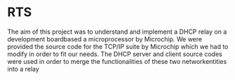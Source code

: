 # RTS

The  aim  of  this  project  was  to  understand  and  implement  a  DHCP  relay  on  a  development  boardbased a microprocessor by Microchip.  We were provided the source code for the TCP/IP suite by Microchip which we had to modify in order to fit our needs.  The DHCP server and client source codes were used in order to merge the functionalities of these two networkentities into a relay
